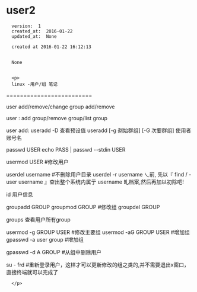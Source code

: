 
  # user2

      version:  1
      created_at:  2016-01-22
      updated_at:  None

      created at 2016-01-22 16:12:13 


      None


      <p>
      linux -用户/组 笔记
=========================


user add/remove/change
group add/remove

user : add group/remove group/list group



user add:
useradd -D 查看预设值
useradd [-g 刜始群组] [-G 次要群组] 使用者账号名

passwd USER
echo PASS | passwd --stdin USER

usermod USER #修改用户

userdel username #不删除用户目录
userdel -r username 乀前, 先以『 find / -user
username 』查出整个系统内属亍 username 癿档案,然后再加以初除吧!

id 用户信息


groupadd GROUP
groupmod GROUP #修改组
groupdel GROUP

groups 查看用户所有group

usermod -g GROUP USER #修改主要组
usermod -aG GROUP USER #增加组
gpasswd -a user group #增加组

gpasswd -d A GROUP #从组中删除用户

su - frd #重新登录用户，这样才可以更新修改的组之类的,并不需要退出x窗口，直接终端就可以完成了


      </p>

  
